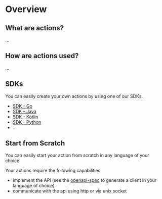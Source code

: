 # Overview

## What are actions?

...

## How are actions used?

...

## SDKs

You can easily create your own actions by using one of our SDKs.

- [SDK - Go](sdk-go.md)
- [SDK - Java](sdk-java.md)
- [SDK - Kotlin](sdk-kotlin.md)
- [SDK - Python](sdk-python.md)
- ...

## Start from Scratch

You can easily start your action from scratch in any language of your choice.

Your actions require the following capabilities:

- implement the API (see the [openapi-spec]() to generate a client in your language of choice)
- communicate with the api using http or via unix socket

